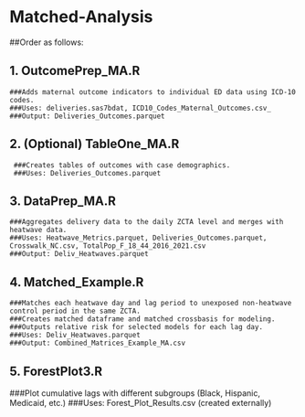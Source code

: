 # Matched-Analysis

##Order as follows: 

## 1. OutcomePrep_MA.R
    ###Adds maternal outcome indicators to individual ED data using ICD-10 codes. 
    ###Uses: deliveries.sas7bdat, ICD10_Codes_Maternal_Outcomes.csv_
    ###Output: Deliveries_Outcomes.parquet
## 2. (Optional) TableOne_MA.R
     ###Creates tables of outcomes with case demographics.
     ###Uses: Deliveries_Outcomes.parquet
## 3. DataPrep_MA.R
    ###Aggregates delivery data to the daily ZCTA level and merges with heatwave data. 
    ###Uses: Heatwave_Metrics.parquet, Deliveries_Outcomes.parquet, Crosswalk_NC.csv, TotalPop_F_18_44_2016_2021.csv
    ###Output: Deliv_Heatwaves.parquet
## 4. Matched_Example.R
    ###Matches each heatwave day and lag period to unexposed non-heatwave control period in the same ZCTA.
    ###Creates matched dataframe and matched crossbasis for modeling.
    ###Outputs relative risk for selected models for each lag day. 
    ###Uses: Deliv_Heatwaves.parquet
    ###Output: Combined_Matrices_Example_MA.csv
## 5. ForestPlot3.R
   ###Plot cumulative lags with different subgroups (Black, Hispanic, Medicaid, etc.)
   ###Uses: Forest_Plot_Results.csv (created externally)
